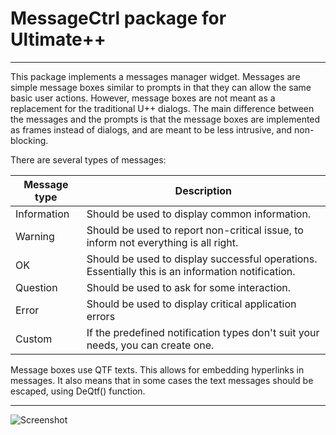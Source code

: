 
# MessageCtrl package for Ultimate++
------------------------------------

This package implements a messages manager widget. Messages are simple message boxes similar to prompts in that they can allow the same basic user actions. However, message boxes are not meant as a replacement for the traditional U++ dialogs. The main difference between the messages and the prompts is that the message boxes are implemented as frames instead of dialogs, and are meant to be less intrusive, and non-blocking.

There are several types of messages:

| Message type| Description |
|---          | ---         |
| Information | Should be used to display common information.                                                     |
| Warning     | Should be used to report non-critical issue, to inform not everything is all right.               |
| OK          | Should be used to display successful operations. Essentially this is an information notification. |
| Question    | Should be used to ask for some interaction.                                                       |
| Error       | Should be used to display critical application errors                                             |
| Custom      | If the predefined notification types don't suit your needs, you can create one.                   |

Message boxes use QTF texts. This allows for embedding hyperlinks in messages. It also means that in some cases the text messages should be escaped, using DeQtf() function.

---------
![Screenshot](https://i.imgur.com/dq9pBUz.png)
